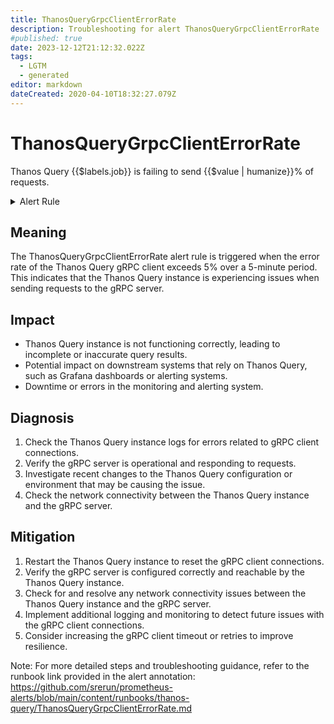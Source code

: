 ```yaml
---
title: ThanosQueryGrpcClientErrorRate
description: Troubleshooting for alert ThanosQueryGrpcClientErrorRate
#published: true
date: 2023-12-12T21:12:32.022Z
tags: 
  - LGTM
  - generated
editor: markdown
dateCreated: 2020-04-10T18:32:27.079Z
---
```


# ThanosQueryGrpcClientErrorRate

Thanos Query {{$labels.job}} is failing to send {{$value | humanize}}% of requests.

<details>
  <summary>Alert Rule</summary>

{{% rule "thanos/thanos-query.yml" "ThanosQueryGrpcClientErrorRate" %}}

{{% comment %}}

```yaml
alert: ThanosQueryGrpcClientErrorRate
expr: (sum by (job) (rate(grpc_client_handled_total{grpc_code!="OK", job=~".*thanos-query.*"}[5m])) / sum by (job) (rate(grpc_client_started_total{job=~".*thanos-query.*"}[5m]))) * 100 > 5
for: 5m
labels:
    severity: warning
annotations:
    summary: Thanos Query Grpc Client Error Rate (instance {{ $labels.instance }})
    description: |-
        Thanos Query {{$labels.job}} is failing to send {{$value | humanize}}% of requests.
          VALUE = {{ $value }}
          LABELS = {{ $labels }}
    runbook: https://github.com/srerun/prometheus-alerts/blob/main/content/runbooks/thanos-query/ThanosQueryGrpcClientErrorRate.md

```

{{% /comment %}}

</details>


## Meaning

The ThanosQueryGrpcClientErrorRate alert rule is triggered when the error rate of the Thanos Query gRPC client exceeds 5% over a 5-minute period. This indicates that the Thanos Query instance is experiencing issues when sending requests to the gRPC server.

## Impact

* Thanos Query instance is not functioning correctly, leading to incomplete or inaccurate query results.
* Potential impact on downstream systems that rely on Thanos Query, such as Grafana dashboards or alerting systems.
* Downtime or errors in the monitoring and alerting system.

## Diagnosis

1. Check the Thanos Query instance logs for errors related to gRPC client connections.
2. Verify the gRPC server is operational and responding to requests.
3. Investigate recent changes to the Thanos Query configuration or environment that may be causing the issue.
4. Check the network connectivity between the Thanos Query instance and the gRPC server.

## Mitigation

1. Restart the Thanos Query instance to reset the gRPC client connections.
2. Verify the gRPC server is configured correctly and reachable by the Thanos Query instance.
3. Check for and resolve any network connectivity issues between the Thanos Query instance and the gRPC server.
4. Implement additional logging and monitoring to detect future issues with the gRPC client connections.
5. Consider increasing the gRPC client timeout or retries to improve resilience.

Note: For more detailed steps and troubleshooting guidance, refer to the runbook link provided in the alert annotation: https://github.com/srerun/prometheus-alerts/blob/main/content/runbooks/thanos-query/ThanosQueryGrpcClientErrorRate.md